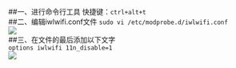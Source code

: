 ##一、进行命令行工具
快捷键：`ctrl+alt+t`  
##二、编辑iwlwifi.conf文件
`sudo vi /etc/modprobe.d/iwlwifi.conf`  
![](https://img-blog.csdn.net/20180921161404132?watermark/2/text/aHR0cHM6Ly9ibG9nLmNzZG4ubmV0L3FxXzI1NTk4NDUz/font/5a6L5L2T/fontsize/400/fill/I0JBQkFCMA==/dissolve/70)  
##三、在文件的最后添加以下文字  
`options iwlwifi 11n_disable=1`  
![](https://img-blog.csdn.net/20180921161636273?watermark/2/text/aHR0cHM6Ly9ibG9nLmNzZG4ubmV0L3FxXzI1NTk4NDUz/font/5a6L5L2T/fontsize/400/fill/I0JBQkFCMA==/dissolve/70)
